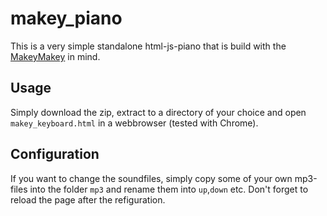 # makey_piano

This is a very simple standalone html-js-piano that is build with the [MakeyMakey](http://makeymakey.com/) in mind.

## Usage
Simply download the zip, extract to a directory of your choice and open ```makey_keyboard.html``` in a webbrowser (tested with Chrome).

## Configuration
If you want to change the soundfiles, simply copy some of your own mp3-files into the folder ```mp3``` and rename them into ```up```,```down``` etc.
Don't forget to reload the page after the refiguration.
